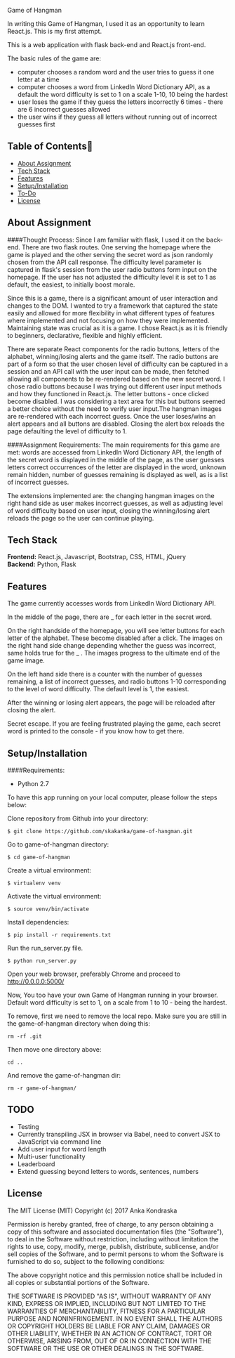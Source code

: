 Game of Hangman

In writing this Game of Hangman, I used it as an opportunity to learn React.js.
This is my first attempt.

This is a web application with flask back-end and React.js front-end.

The basic rules of the game are:
* computer chooses a random word and the user tries to guess it one letter at a time
* computer chooses a word from LinkedIn Word Dictionary API, as a default the word difficulty is set to 1 on a scale 1-10, 10 being the hardest
* user loses the game if they guess the letters incorrectly 6 times - there are 6 incorrect guesses allowed
* the user wins if they guess all letters without running out of incorrect guesses first


## Table of Contents📖

* [About Assignment](#about-assignment)
* [Tech Stack](#tech-stack)
* [Features](#features)
* [Setup/Installation](#installation)
* [To-Do](#future)
* [License](#license)

## <a name="about-assignment"></a>About Assignment

####Thought Process:
Since I am familiar with flask, I used it on the back-end. There are two flask routes. One serving the homepage where the game is played and the other serving the secret word as json randomly chosen from the API call response. The difficulty level parameter is captured in flask's session from the user radio buttons form input on the homepage. If the user has not adjusted the difficulty level it is set to 1 as default, the easiest, to initially boost morale.

Since this is a game, there is a significant amount of user interaction and changes to the DOM. I wanted to try a framework that captured the state easily and allowed for more flexibility in what different types of features where implemented and not focusing on how they were implemented. Maintaining state was crucial as it is a game. I chose React.js as it is friendly to beginners, declarative, flexible and highly efficient.

There are separate React components for the radio buttons, letters of the alphabet, winning/losing alerts and the game itself. The radio buttons are part of a form so that the user chosen level of difficulty can be captured in a session and an API call with the user input can be made, then fetched allowing all components to be re-rendered based on the new secret word. I chose radio buttons because I was trying out different user input methods and how they functioned in React.js. The letter buttons - once clicked become disabled. I was considering a text area for this but buttons seemed a better choice without the need to verify user input.The hangman images are re-rendered with each incorrect guess. Once the user loses/wins an alert appears and all buttons are disabled. Closing the alert box reloads the page defaulting the level of difficulty to 1.

####Assignment Requirements:
The main requirements for this game are met: words are accessed from LinkedIn Word Dictionary API, the length of the secret word is displayed in the middle of the page, as the user guesses letters correct occurrences of the letter are displayed in the word, unknown remain hidden, number of guesses remaining is displayed as well, as is a list of incorrect guesses.

The extensions implemented are: the changing hangman images on the right hand side as user makes incorrect guesses, as well as adjusting level of word difficulty based on user input, closing the winning/losing alert reloads the page so the user can continue playing.

## <a name="tech-stack"></a>Tech Stack

__Frontend:__ React.js, Javascript, Bootstrap, CSS, HTML, jQuery <br/>
__Backend:__ Python, Flask


## <a name="features"></a>Features

The game currently accesses words from LinkedIn Word Dictionary API.

In the middle of the page, there are _ for each letter in the secret word. 

On the right handside of the homepage, you will see letter buttons for each letter of the alphabet. These become disabled after a click. The images on the right hand side change depending whether the guess was incorrect, same holds true for the _ . The images progress to the ultimate end of the game image. 

On the left hand side there is a counter with the number of guesses remaining, a list of incorrect guesses, and radio buttons 1-10 corresponding to the level of word difficulty. The default level is 1, the easiest. 

After the winning or losing alert appears, the page will be reloaded after closing the alert.

Secret escape. If you are feeling frustrated playing the game, each secret word is printed to the console - if you know how to get there.


## <a name="installation"></a>Setup/Installation

####Requirements:

- Python 2.7

To have this app running on your local computer, please follow the steps below:

Clone repository from Github into your directory:
```
$ git clone https://github.com/skakanka/game-of-hangman.git
```
Go to game-of-hangman directory:
```
$ cd game-of-hangman
```
Create a virtual environment:
```
$ virtualenv venv
```
Activate the virtual environment:
```
$ source venv/bin/activate
```
Install dependencies:
```
$ pip install -r requirements.txt
```
Run the run_server.py file.
```
$ python run_server.py
```
Open your web browser, preferably Chrome and proceed to http://0.0.0.0:5000/

Now, You too have your own Game of Hangman running in your browser.
Default word difficulty is set to 1, on a scale from 1 to 10 - being the hardest.

To remove, first we need to remove the local repo. 
Make sure you are still in the game-of-hangman directory when doing this:
```
rm -rf .git
```
Then move one directory above:
```
cd ..
```
And remove the game-of-hangman dir:
```
rm -r game-of-hangman/
```

## <a name="future"></a>TODO
* Testing
* Currently transpiling JSX in browser via Babel, need to convert JSX to JavaScript via command line
* Add user input for word length
* Multi-user functionality
* Leaderboard
* Extend guessing beyond letters to words, sentences, numbers


## <a name="license"></a>License

The MIT License (MIT)
Copyright (c) 2017 Anka Kondraska 

Permission is hereby granted, free of charge, to any person obtaining a copy of
this software and associated documentation files (the "Software"), to deal in
the Software without restriction, including without limitation the rights to
use, copy, modify, merge, publish, distribute, sublicense, and/or sell copies
of the Software, and to permit persons to whom the Software is furnished to do
so, subject to the following conditions:

The above copyright notice and this permission notice shall be included in all
copies or substantial portions of the Software.

THE SOFTWARE IS PROVIDED "AS IS", WITHOUT WARRANTY OF ANY KIND, EXPRESS OR
IMPLIED, INCLUDING BUT NOT LIMITED TO THE WARRANTIES OF MERCHANTABILITY,
FITNESS FOR A PARTICULAR PURPOSE AND NONINFRINGEMENT. IN NO EVENT SHALL THE
AUTHORS OR COPYRIGHT HOLDERS BE LIABLE FOR ANY CLAIM, DAMAGES OR OTHER
LIABILITY, WHETHER IN AN ACTION OF CONTRACT, TORT OR OTHERWISE, ARISING FROM,
OUT OF OR IN CONNECTION WITH THE SOFTWARE OR THE USE OR OTHER DEALINGS IN THE
SOFTWARE.
